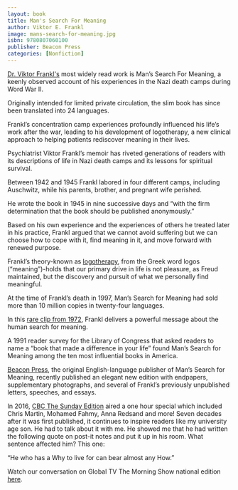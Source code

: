 ```yaml
---
layout: book
title: Man's Search For Meaning
author: Viktor E. Frankl
image: mans-search-for-meaning.jpg
isbn: 9780807060100
publisher: Beacon Press
categories: [Nonfiction]
---
```

[Dr. Viktor Frankl's](http://www.viktorfrankl.org/e/lifeandwork.html) most widely read work is Man’s Search For Meaning, a keenly observed account of his experiences in the Nazi death camps during Word War II.

 Originally intended for limited private circulation, the slim book has since been translated into 24 languages.

 Frankl’s concentration camp experiences profoundly influenced his life’s work after the war, leading to his development of logotherapy, a new clinical approach to helping patients rediscover meaning in their lives.

 Psychiatrist Viktor Frankl’s memoir has riveted generations of readers with its descriptions of life in Nazi death camps and its lessons for spiritual survival.

 Between 1942 and 1945 Frankl labored in four different camps, including Auschwitz, while his parents, brother, and pregnant wife perished.

He wrote the book in 1945 in nine successive days and “with the firm determination that the book should be published anonymously.”

 Based on his own experience and the experiences of others he treated later in his practice, Frankl argued that we cannot avoid suffering but we can choose how to cope with it, find meaning in it, and move forward with renewed purpose.

 Frankl’s theory-known as [logotherapy](http://www.logotherapyinstitute.org/About_Viktor_Frankl.html), from the Greek word logos (“meaning”)-holds that our primary drive in life is not pleasure, as Freud maintained, but the discovery and pursuit of what we personally find meaningful.

At the time of Frankl’s death in 1997, Man’s Search for Meaning had sold more than 10 million copies in twenty-four languages.

In this [rare clip from 1972](https://www.ted.com/talks/viktor_frankl_youth_in_search_of_meaning), Frankl delivers a powerful message about the human search for meaning.

 A 1991 reader survey for the Library of Congress that asked readers to name a “book that made a difference in your life” found Man’s Search for Meaning among the ten most influential books in America.

[Beacon Press](http://www.beacon.org/), the original English-language publisher of Man’s Search for Meaning, recently published an elegant new edition with endpapers, supplementary photographs, and several of Frankl’s previously unpublished letters, speeches, and essays.

In 2016, [CBC The Sunday Edition](http://www.cbc.ca/radio/thesundayedition/closing-the-office-of-religious-freedom-students-rate-their-universities-don-francks-the-enduring-power-of-1.3520034/the-meaningful-man-a-one-hour-special-1.3520040) aired a one hour special which included Chris Martin, Mohamed Fahmy, Anna Redsand and more! Seven decades after it was first published, it continues to inspire readers like my university age son. He had to talk about it with me. He showed me that he had written the following quote on post-it notes and put it up in his room. What sentence affected him?  This one:  

“He who has a Why to live for can bear almost any How.”

Watch our conversation on Global TV The Morning Show national edition [here](http://globalnews.ca/video/2784564/janet-joy-wilsons-top-picks-for-grads-of-any-age/).
